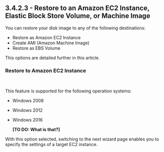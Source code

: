 ## 3.4.2.3 - Restore to an Amazon EC2 Instance, Elastic Block Store Volume, or Machine Image

You can restore your disk image to any of the following destinations:

* Restore as Amazon EC2 Instance
* Create AMI \(Amazon Machine Image\)
* Restore as EBS Volume

This options are detailed further in this article.

### Restore to Amazon EC2 Instance

​

This feature is supported for the following operation systems:

* Windows 2008

* Windows 2012

* Windows 2016

  **\[TO DO: What is that?\]**

With this option selected, switching to the next wizard page enables you to specify the settings of a target EC2 instance.



